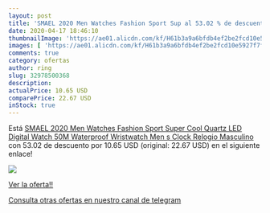 ```yaml
---
layout: post
title: 'SMAEL 2020 Men Watches Fashion Sport Sup al 53.02 % de descuento'
date: 2020-04-17 18:46:10
thumbnailImage: 'https://ae01.alicdn.com/kf/H61b3a9a6bfdb4ef2be2fcd10e5927f7f5/SMAEL-2020-Men-Watches-Fashion-Sport-Super-Cool-Quartz-LED-Digital-Watch-50M-Waterproof-Wristwatch-Men.jpg_350x350._SL200_.jpg'
images: [ 'https://ae01.alicdn.com/kf/H61b3a9a6bfdb4ef2be2fcd10e5927f7f5/SMAEL-2020-Men-Watches-Fashion-Sport-Super-Cool-Quartz-LED-Digital-Watch-50M-Waterproof-Wristwatch-Men.jpg_350x350._SL200_.jpg' ]
comments: true
category: ofertas
author: ring
slug: 32978500368
description:
actualPrice: 10.65 USD
comparePrice: 22.67 USD
inStock: true
---
```


Está [SMAEL 2020 Men Watches Fashion Sport Super Cool Quartz LED Digital Watch 50M Waterproof Wristwatch Men s Clock Relogio Masculino](https://www.amazon.com/dp/32978500368/?tag=redken08-20) con 53.02 de descuento por 10.65 USD (original: 22.67 USD) en el siguiente enlace!

[![](https://ae01.alicdn.com/kf/H61b3a9a6bfdb4ef2be2fcd10e5927f7f5/SMAEL-2020-Men-Watches-Fashion-Sport-Super-Cool-Quartz-LED-Digital-Watch-50M-Waterproof-Wristwatch-Men.jpg_350x350._SL200_.jpg)](https://www.amazon.com/dp/32978500368/?tag=redken08-20)

[Ver la oferta!!](https://www.amazon.com/dp/32978500368/?tag=redken08-20)

[Consulta otras ofertas en nuestro canal de telegram](https://t.me/s/ofertas25)
